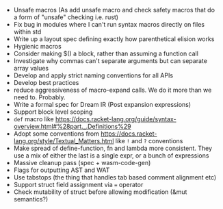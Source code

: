 - Unsafe macros (As add unsafe macro and check safety macros that do a form of "unsafe" checking
  i.e. rust)
- Fix bug in modules where I can't run syntax macros directly on files within std
- Write up a layout spec defining exactly how parenthetical elision works
- Hygienic macros
- Consider making $() a block, rather than assuming a function call
- Investigate why commas can't separate arguments but can separate array values
- Develop and apply strict naming conventions for all APIs
- Develop best practices
- reduce aggressiveness of macro-expand calls. We do it more than we need to. Probably.
- Write a formal spec for Dream IR (Post expansion expressions)
- Support block level scoping
- `def` macro like https://docs.racket-lang.org/guide/syntax-overview.html#%28part._.Definitions%29
- Adopt some conventions from https://docs.racket-lang.org/style/Textual_Matters.html like `!` and
  `?` conventions
- Make spread of define-function, fn and lambda more consistent. They use a mix of either the last
  is a single expr, or a bunch of expressions
- Massive cleanup pass (spec + wasm-code-gen)
- Flags for outputting AST and WAT
- Use tabstops (the thing that handles tab based comment alignment etc)
- Support struct field assignment via `=` operator
- Check mutability of struct before allowing modification (&mut semantics?)
